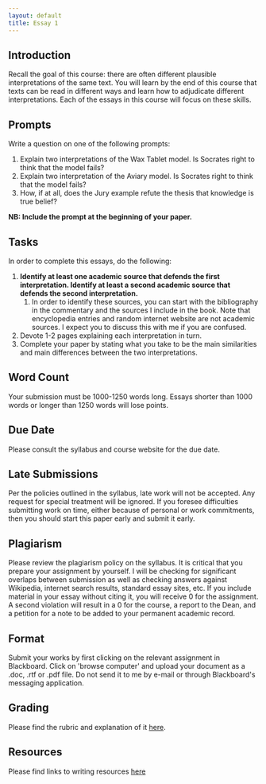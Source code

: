 ```yaml
---
layout: default
title: Essay 1
---
```



## Introduction

Recall the goal of this course: there are often different plausible interpretations of the same text. You will learn by the end of this course that texts can be read in different ways and learn how to adjudicate different interpretations. Each of the essays in this course will focus on these skills. 

## Prompts

Write a question on one of the following prompts: 
1. Explain two interpretations of the Wax Tablet model. Is Socrates right to think that the model fails?
2. Explain two interpretation of  the Aviary model. Is Socrates right to think that the model fails?
3. How, if at all, does the Jury example refute the thesis that knowledge is true belief?

**NB: Include the prompt at the beginning of your paper.**

## Tasks

In order to complete this essays, do the following:
1. **Identify at least one academic source that defends the first interpretation. Identify at least a second academic source that defends the second interpretation.** 
	1. In order to identify these sources, you can start with the bibliography in the commentary and the sources I include in the book. Note that encyclopedia entries and random internet website are not academic sources. I expect you to discuss this with me if you are confused. 
2. Devote 1-2 pages explaining each interpretation in turn. 
3. Complete your paper by stating what you take to be the main similarities and main differences between the two interpretations. 

## Word Count

Your submission must be 1000-1250 words long. Essays shorter than 1000 words or longer than 1250 words will lose points. 


## Due Date
Please consult the syllabus and course website for the due date.

## Late Submissions

Per the policies outlined in the syllabus, late work will not be accepted. Any request for special treatment will be ignored. If you foresee difficulties submitting work on time, either because of personal or work commitments, then you should start this paper early and submit it early. 

## Plagiarism

Please review the plagiarism policy on the syllabus. It is critical that you prepare your assignment by yourself.  I will be checking for significant overlaps between submission as well as checking answers against Wikipedia, internet search results, standard essay sites, etc. If you include material in your essay without citing it, you will receive 0 for the assignment. A second violation will result in a 0 for the course, a report to the Dean, and a petition for a note to be added to your permanent academic record.

## Format

Submit your works by first clicking on the relevant assignment in Blackboard. Click on 'browse computer' and upload your document as a .doc, .rtf or .pdf file. Do not send it to me by e-mail or through Blackboard's messaging application. 

## Grading
Please find the rubric and explanation of it [here](/resources/grading).

## Resources
Please find links to writing resources [here](/resources/)



